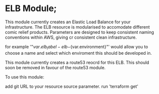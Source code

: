 # ELB Module;

This module currently creates an Elastic Load Balance for your infrastructure.
The ELB resource is modularised to accomodate different comic relief products.
Parameters are designed to keep consistent naming conventions within AWS, giving cr consistent clean infrastructure.

for example '"${var.elb_label}-elb-${var.environment}"' would allow you to choose a name and select which enviroment this should be developed in.

This module currently creates a route53 reocrd for this ELB. This should soon be removed in favour of the route53 module.

To use this module:

add git URL to your resource source parameter.
run 'terraform get'
